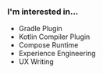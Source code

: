 ### I'm interested in...

- Gradle Plugin
- Kotlin Compiler Plugin
- Compose Runtime
- Experience Engineering
- UX Writing
